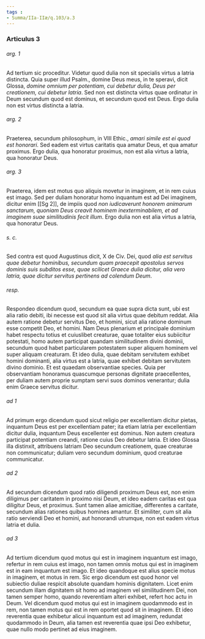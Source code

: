 ```yaml
---
tags : 
- Summa/IIa-IIæ/q.103/a.3
---
```


### Articulus 3

###### arg. 1
Ad tertium sic proceditur. Videtur quod dulia non sit specialis virtus a latria distincta. Quia super illud Psalm., domine Deus meus, in te speravi, dicit Glossa, *domine omnium per potentiam, cui debetur dulia, Deus per creationem, cui debetur latria*. Sed non est distincta virtus quae ordinatur in Deum secundum quod est dominus, et secundum quod est Deus. Ergo dulia non est virtus distincta a latria.

###### arg. 2
Praeterea, secundum philosophum, in VIII Ethic., *amari simile est ei quod est honorari*. Sed eadem est virtus caritatis qua amatur Deus, et qua amatur proximus. Ergo dulia, qua honoratur proximus, non est alia virtus a latria, qua honoratur Deus.

###### arg. 3
Praeterea, idem est motus quo aliquis movetur in imaginem, et in rem cuius est imago. Sed per duliam honoratur homo inquantum est ad Dei imaginem, dicitur enim [[Sg 2]], de impiis quod *non iudicaverunt honorem animarum sanctarum, quoniam Deus creavit hominem inexterminabilem, et ad imaginem suae similitudinis fecit illum*. Ergo dulia non est alia virtus a latria, qua honoratur Deus.

###### s. c.
Sed contra est quod Augustinus dicit, X de Civ. Dei, quod *alia est servitus quae debetur hominibus, secundum quam praecepit apostolus servos dominis suis subditos esse, quae scilicet Graece dulia dicitur, alia vero latria, quae dicitur servitus pertinens ad colendum Deum*.

###### resp.
Respondeo dicendum quod, secundum ea quae supra dicta sunt, ubi est alia ratio debiti, ibi necesse est quod sit alia virtus quae debitum reddat. Alia autem ratione debetur servitus Deo, et homini, sicut alia ratione dominum esse competit Deo, et homini. Nam Deus plenarium et principale dominium habet respectu totius et cuiuslibet creaturae, quae totaliter eius subiicitur potestati, homo autem participat quandam similitudinem divini dominii, secundum quod habet particularem potestatem super aliquem hominem vel super aliquam creaturam. Et ideo dulia, quae debitam servitutem exhibet homini dominanti, alia virtus est a latria, quae exhibet debitam servitutem divino dominio. Et est quaedam observantiae species. Quia per observantiam honoramus quascumque personas dignitate praecellentes, per duliam autem proprie sumptam servi suos dominos venerantur; dulia enim Graece servitus dicitur.

###### ad 1
Ad primum ergo dicendum quod sicut religio per excellentiam dicitur pietas, inquantum Deus est per excellentiam pater; ita etiam latria per excellentiam dicitur dulia, inquantum Deus excellenter est dominus. Non autem creatura participat potentiam creandi, ratione cuius Deo debetur latria. Et ideo Glossa illa distinxit, attribuens latriam Deo secundum creationem, quae creaturae non communicatur; duliam vero secundum dominium, quod creaturae communicatur.

###### ad 2
Ad secundum dicendum quod ratio diligendi proximum Deus est, non enim diligimus per caritatem in proximo nisi Deum, et ideo eadem caritas est qua diligitur Deus, et proximus. Sunt tamen aliae amicitiae, differentes a caritate, secundum alias rationes quibus homines amantur. Et similiter, cum sit alia ratio serviendi Deo et homini, aut honorandi utrumque, non est eadem virtus latria et dulia.

###### ad 3
Ad tertium dicendum quod motus qui est in imaginem inquantum est imago, refertur in rem cuius est imago, non tamen omnis motus qui est in imaginem est in eam inquantum est imago. Et ideo quandoque est alius specie motus in imaginem, et motus in rem. Sic ergo dicendum est quod honor vel subiectio duliae respicit absolute quandam hominis dignitatem. Licet enim secundum illam dignitatem sit homo ad imaginem vel similitudinem Dei, non tamen semper homo, quando reverentiam alteri exhibet, refert hoc actu in Deum. Vel dicendum quod motus qui est in imaginem quodammodo est in rem, non tamen motus qui est in rem oportet quod sit in imaginem. Et ideo reverentia quae exhibetur alicui inquantum est ad imaginem, redundat quodammodo in Deum, alia tamen est reverentia quae ipsi Deo exhibetur, quae nullo modo pertinet ad eius imaginem.

